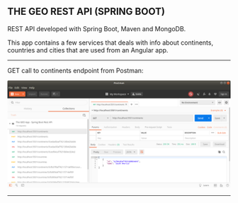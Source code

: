THE GEO REST API (SPRING BOOT)
------------------------------------------------------------------------------------------------------

REST API developed with Spring Boot, Maven and MongoDB.

This app contains a few services that deals with info about continents, countries and cities that are
used from an Angular app.

------------------------------------------------------------------------------------------------------

GET call to continents endpoint from Postman:

![Screenshot Main](screenshots/continents_get_call.png)

------------------------------------------------------------------------------------------------------

